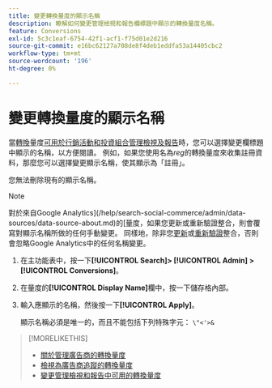 ```yaml
---
title: 變更轉換量度的顯示名稱
description: 瞭解如何變更管理檢視和報告欄標題中顯示的轉換量度名稱。
feature: Conversions
exl-id: 5c3c1eaf-6754-42f1-acf1-f75d01e2d216
source-git-commit: e16bc62127a708de8f4deb1eddfa53a14405cbc2
workflow-type: tm+mt
source-wordcount: '196'
ht-degree: 0%

---
```


# 變更轉換量度的顯示名稱

當[轉換](/help/search-social-commerce/glossary.md#c-d)量度[可用於行銷活動和投資組合管理檢視及報告](conversion-metric-edit-available.md)時，您可以選擇變更欄標題中顯示的名稱，以方便閱讀。 例如，如果您使用名為&#x200B;*reg*&#x200B;的轉換量度來收集註冊資料，那麼您可以選擇變更顯示名稱，使其顯示為「註冊」。

您無法刪除現有的顯示名稱。

>[!NOTE]
>
>對於來自Google Analytics](/help/search-social-commerce/admin/data-sources/data-source-about.md)的[量度，如果您更新或重新驗證整合，則會覆寫對顯示名稱所做的任何手動變更。 同樣地，除非您[更新](/help/search-social-commerce/admin/data-sources/data-source-edit.md)或[重新驗證](/help/search-social-commerce/admin/data-sources/data-source-reauthenticate.md)整合，否則會忽略Google Analytics中的任何名稱變更。

1. 在主功能表中，按一下&#x200B;**[!UICONTROL Search]> [!UICONTROL Admin] >[!UICONTROL Conversions]**。

1. 在量度的&#x200B;**[!UICONTROL Display Name]**&#x200B;欄中，按一下儲存格內部。

1. 輸入應顯示的名稱，然後按一下&#x200B;**[!UICONTROL Apply]**。

   顯示名稱必須是唯一的，而且不能包括下列特殊字元： `\"<'>&`

>[!MORELIKETHIS]
>
>* [關於管理廣告商的轉換量度](conversion-metric-about.md)
>* [檢視為廣告商追蹤的轉換量度](conversion-metric-view-tracked.md)
>* [變更管理檢視和報告中可用的轉換量度](conversion-metric-edit-available.md)
